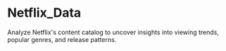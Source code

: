# Netflix_Data
Analyze Netflix's content catalog to uncover insights into viewing trends, popular genres, and release patterns.
